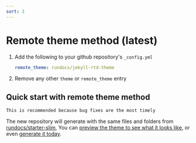 ```yaml
---
sort: 2
---
```


# Remote theme method (latest)
1. Add the following to your github repository's `_config.yml`
    ```yml
    remote_theme: rundocs/jekyll-rtd-theme
    ```
2. Remove any other `theme` or `remote_theme` entry

## Quick start with remote theme method
```tip
This is recommended because bug fixes are the most timely
```

The new repository will generate with the same files and folders from [rundocs/starter-slim][repo], You can [preview the theme to see what it looks like][preview], or even [generate it today][generate].

[repo]: https://github.com/rundocs/starter-slim/
[preview]: https://rundocs.github.io/starter-slim/
[generate]: https://github.com/rundocs/starter-slim/generate

